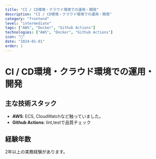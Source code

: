 ```yaml
---
title: "CI / CD環境・クラウド環境での運用・開発"
description: "CI / CD環境・クラウド環境での運用・開発"
category: "frontend"
level: "intermediate"
tags: ["AWS", "Docker", "Github Actions"]
technologies: ["AWS", "Docker", "Github Actions"]
icon: "🔄"
date: "2024-01-01"
order: 1
---
```


# CI / CD環境・クラウド環境での運用・開発

## 主な技術スタック

- **AWS**: ECS, CloudWatchなど触っていました。
- **Github Actions**: lint,testで品質チェック

## 経験年数

2年以上の実務経験があります。